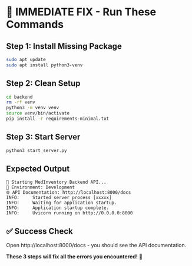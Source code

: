 # 🚨 IMMEDIATE FIX - Run These Commands

## Step 1: Install Missing Package
```bash
sudo apt update
sudo apt install python3-venv
```

## Step 2: Clean Setup
```bash
cd backend
rm -rf venv
python3 -m venv venv
source venv/bin/activate
pip install -r requirements-minimal.txt
```

## Step 3: Start Server
```bash
python3 start_server.py
```

## Expected Output
```
🚀 Starting MedInventory Backend API...
📝 Environment: Development
🌐 API Documentation: http://localhost:8000/docs
INFO:     Started server process [xxxxx]
INFO:     Waiting for application startup.
INFO:     Application startup complete.
INFO:     Uvicorn running on http://0.0.0.0:8000
```

## ✅ Success Check
Open http://localhost:8000/docs - you should see the API documentation.

**These 3 steps will fix all the errors you encountered!** 🎉